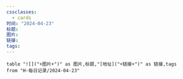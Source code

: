 ```yaml
---
cssclasses:
  - cards
时间: "2024-04-23"
标题: 
图片: 
链接: 
tags: 
---
```

 
```dataview
table "![]("+图片+")" as 图片,标题,"[地址]("+链接+")" as 链接,tags
from "H-每日记录/2024-04-23"
```

